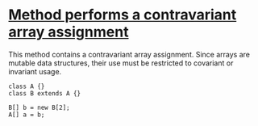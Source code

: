 # [Method performs a contravariant array assignment](http://fb-contrib.sourceforge.net/bugdescriptions.html#CVAA_CONTRAVARIANT_ARRAY_ASSIGNMENT)

This method contains a contravariant array assignment. Since arrays are mutable data structures, their use
			must be restricted to covariant or invariant usage.

    class A {}
    class B extends A {}

    B[] b = new B[2];
    A[] a = b;